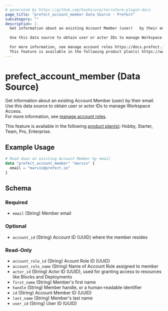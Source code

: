 ```yaml
---
# generated by https://github.com/hashicorp/terraform-plugin-docs
page_title: "prefect_account_member Data Source - Prefect"
subcategory: ""
description: |-
  Get information about an existing Account Member (user)	by their email.
  
  Use this data source to obtain user or actor IDs to manage Workspace Access.
  
  For more information, see manage account roles https://docs.prefect.io/v3/manage/cloud/manage-users/manage-teams.
  This feature is available in the following product plan(s) https://www.prefect.io/pricing: Hobby, Starter, Team, Pro, Enterprise.
---
```


# prefect_account_member (Data Source)

Get information about an existing Account Member (user)	by their email.
<br>
Use this data source to obtain user or actor IDs to manage Workspace Access.
<br>
For more information, see [manage account roles](https://docs.prefect.io/v3/manage/cloud/manage-users/manage-teams).


This feature is available in the following [product plan(s)](https://www.prefect.io/pricing): Hobby, Starter, Team, Pro, Enterprise.

## Example Usage

```terraform
# Read down an existing Account Member by email
data "prefect_account_member" "marvin" {
  email = "marvin@prefect.io"
}
```

<!-- schema generated by tfplugindocs -->
## Schema

### Required

- `email` (String) Member email

### Optional

- `account_id` (String) Account ID (UUID) where the member resides

### Read-Only

- `account_role_id` (String) Acount Role ID (UUID)
- `account_role_name` (String) Name of Account Role assigned to member
- `actor_id` (String) Actor ID (UUID), used for granting access to resources like Blocks and Deployments
- `first_name` (String) Member's first name
- `handle` (String) Member handle, or a human-readable identifier
- `id` (String) Account Member ID (UUID)
- `last_name` (String) Member's last name
- `user_id` (String) User ID (UUID)
